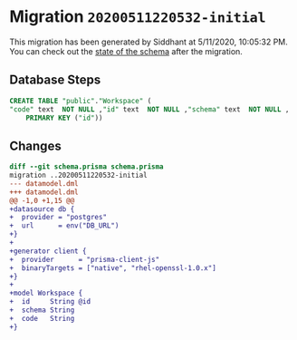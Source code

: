 # Migration `20200511220532-initial`

This migration has been generated by Siddhant at 5/11/2020, 10:05:32 PM.
You can check out the [state of the schema](./schema.prisma) after the migration.

## Database Steps

```sql
CREATE TABLE "public"."Workspace" (
"code" text  NOT NULL ,"id" text  NOT NULL ,"schema" text  NOT NULL ,
    PRIMARY KEY ("id"))
```

## Changes

```diff
diff --git schema.prisma schema.prisma
migration ..20200511220532-initial
--- datamodel.dml
+++ datamodel.dml
@@ -1,0 +1,15 @@
+datasource db {
+  provider = "postgres"
+  url      = env("DB_URL")
+}
+
+generator client {
+  provider      = "prisma-client-js"
+  binaryTargets = ["native", "rhel-openssl-1.0.x"]
+}
+
+model Workspace {
+  id     String @id
+  schema String
+  code   String
+}
```


